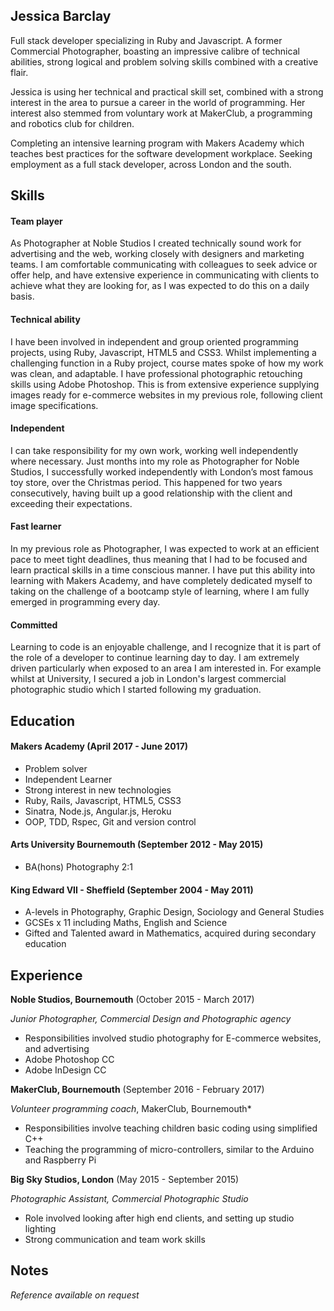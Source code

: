 ## Jessica Barclay

Full stack developer specializing in Ruby and Javascript. A former Commercial Photographer, boasting an impressive calibre of technical abilities, strong logical and problem solving skills combined with a creative flair.

Jessica is using her technical and practical skill set, combined with a strong interest in the area to pursue a career in the world of programming. Her interest also stemmed from voluntary work at MakerClub, a programming and robotics club for children.

Completing an intensive learning program with Makers Academy which teaches best practices for the software development workplace. Seeking employment as a full stack developer, across London and the south.

## Skills


#### Team player

As Photographer at Noble Studios I created technically sound work for advertising and the web, working closely with designers and marketing teams.
I am comfortable communicating with colleagues to seek advice or offer help, and have extensive experience in communicating with clients to achieve what they are looking for, as I was expected to do this on a daily basis.


#### Technical ability

I have been involved in independent and group oriented programming projects, using Ruby, Javascript, HTML5 and CSS3. Whilst implementing a challenging function in a Ruby project, course mates spoke of how my work was clean, and adaptable.
I have professional photographic retouching skills using Adobe Photoshop. This is from extensive experience supplying images ready for e-commerce websites in my previous role, following client image specifications.


#### Independent

I can take responsibility for my own work, working well independently where necessary. Just months into my role as Photographer for Noble Studios,
I successfully worked independently with London’s most famous toy store, over the Christmas period. This happened for two years consecutively,
having built up a good relationship with the client and exceeding their expectations.


#### Fast learner

In my previous role as Photographer, I was expected to work at an efficient pace to meet tight deadlines, thus meaning that I had to be focused and learn practical skills in a time conscious manner. I have put this ability into learning with Makers Academy, and have completely dedicated myself to taking on the challenge of a bootcamp style of learning, where I am fully emerged in programming every day.


#### Committed

Learning to code is an enjoyable challenge, and I recognize that it is part of the role of a developer to continue learning day to day. I am extremely driven particularly when exposed to an area I am interested in. For example whilst at University, I secured a job in London's largest commercial photographic studio which I started following my graduation.


## Education

#### Makers Academy (April 2017 - June 2017)

- Problem solver
- Independent Learner
- Strong interest in new technologies
- Ruby, Rails, Javascript, HTML5, CSS3
- Sinatra, Node.js, Angular.js, Heroku
- OOP, TDD, Rspec, Git and version control

#### Arts University Bournemouth (September 2012 - May 2015)

- BA(hons) Photography 2:1

#### King Edward VII - Sheffield (September 2004 - May 2011)

- A-levels in Photography, Graphic Design, Sociology and General Studies
- GCSEs x 11 including Maths, English and Science
- Gifted and Talented award in Mathematics, acquired during secondary education

## Experience

**Noble Studios, Bournemouth** (October 2015 - March 2017)

*Junior Photographer, Commercial Design and Photographic agency*

- Responsibilities involved studio photography for E-commerce websites, and advertising
- Adobe Photoshop CC
- Adobe InDesign CC

**MakerClub, Bournemouth** (September 2016 - February 2017)

*Volunteer programming coach*, MakerClub, Bournemouth*

- Responsibilities involve teaching children basic coding using simplified C++
- Teaching the programming of micro-controllers, similar to the Arduino and Raspberry Pi

**Big Sky Studios, London** (May 2015 - September 2015)

*Photographic Assistant, Commercial Photographic Studio*

- Role involved looking after high end clients, and setting up studio lighting
- Strong communication and team work skills

## Notes

*Reference available on request*
